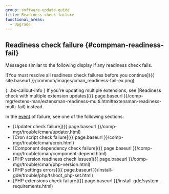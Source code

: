 ```yaml
---
group: software-update-guide
title: Readiness check failure
functional_areas:
  - Upgrade
---
```


## Readiness check failure {#compman-readiness-fail}

Messages similar to the following display if any readiness check fails.

![You must resolve all readiness check failures before you continue]({{ site.baseurl }}/common/images/cman_readiness-fail-ex.png)

{: .bs-callout-info }
If you're updating multiple extensions, see [Readiness check with multiple extension updates]({{ page.baseurl }}/comp-mgr/extens-man/extensman-readiness-multi.html#extensman-readiness-multi-fail) instead.

In the [event](https://glossary.magento.com/event) of failure, see one of the following sections:

*  [Updater check failure]({{ page.baseurl }}/comp-mgr/trouble/cman/updater.html)
*  [Cron script check failure]({{ page.baseurl }}/comp-mgr/trouble/cman/cron.html)
*  [Component dependency check failure]({{ page.baseurl }}/comp-mgr/trouble/cman/component-depend.html)
*  [PHP version readiness check issues]({{ page.baseurl }}/comp-mgr/trouble/cman/php-version.html)
*  [PHP settings errors]({{ page.baseurl }}/install-gde/trouble/php/tshoot_php-set.html)
*  [PHP extensions check failure]({{ page.baseurl }}/install-gde/system-requirements.html)
